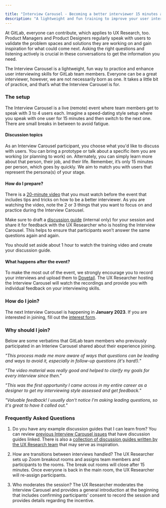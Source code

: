 ```yaml
---

title: "Interview Carousel - Becoming a better interviewer 15 minutes at a time"
description: "A lightweight and fun training to improve your user interviewing skills"
---
```








At GitLab, everyone can contribute, which applies to UX Research, too. Product Managers and Product Designers regularly speak with users to validate the problem spaces and solutions they are working on and gain inspiration for what could come next.
Asking the right questions and listening actively is crucial in these conversations to get the information you need.

The Interview Carousel is a lightweight, fun way to practice and enhance user interviewing skills for GitLab team members. Everyone can be a great interviewer, however, we are not necessarily born as one. It takes a little bit of practice, and that’s what the Interview Carousel is for.

### The setup

The Interview Carousel is a live (remote) event where team members get to speak with 3 to 4 users each. Imagine a speed-dating style setup where you speak with one user for 15 minutes and then switch to the next one. There are small breaks in between to avoid fatigue.

#### Discussion topics

As an Interview Carousel participant, you choose what you'd like to discuss with users. You can bring a prototype or talk about a specific item you are working (or planning to work) on. Alternately, you can simply learn more about that person, their job, and their life. Remember, it’s only 15 minutes per person, which goes by quickly. We aim to match you with users that represent the persona(s) of your stage.

#### How do I prepare?

There is a [20-minute video](https://youtu.be/b03eiIwz2LE) that you must watch before the event that includes tips and tricks on how to be a better interviewer. As you are watching the video, note the 2 or 3 things that you want to focus on and practice during the Interview Carousel.

Make sure to draft a [discussion guide](https://docs.google.com/document/d/1dQ29KkJOZlwrNkxV9z58lR9bNkG2-lSiJPMUpmsiOTw/copy) (internal only) for your session and share it for feedback with the UX Researcher who is hosting the Interview Carousel. This helps to ensure that participants won’t answer the same questions again and again.

You should set aside about 1 hour to watch the training video and create your discussion guide.

#### What happens after the event?

To make the most out of the event, we strongly encourage you to record your interviews and upload them to [Dovetail](/handbook/product/ux/dovetail/). The UX Researcher hosting the Interview Carousel will watch the recordings and provide you with individual feedback on your interviewing skills.

### How do I join?

The next Interview Carousel is happening in **January 2023**. If you are interested in joining, fill out the [interest form](https://forms.gle/4s6SSobTcj1KJA5x8).

### Why should I join?

Below are some verbatims that GitLab team members who previously participated in an Interiew Carousel shared about their experience joining.

*"This process made me more aware of ways that questions can be leading and ways to avoid it, especially in follow-up questions (it's hard!)."*

*"The video material was really good and helped to clarify my goals for every interview since then."*

*"This was the first opportunity I came across in my entire career as a designer to get my interviewing style assessed and get feedback."*

*"Valuable feedback! I usually don't notice I'm asking leading questions, so it's great to have it called out."*

### Frequently Asked Questions

1. Do you have any example discussion guides that I can learn from?
You can review [previous Interview Carousel issues](https://gitlab.com/gitlab-org/ux-research/-/issues/?sort=created_date&state=all&label_name%5B%5D=Interview%20Carousel&first_page_size=20) that have discussion guides linked. There is also a [collection of discussion guides written by the UX Research team](https://drive.google.com/drive/folders/1dq8TkrR_3lRcUDHv2jq7FHWPInopkEQM) that may serve as inspiration.

2. How are transitions between interviews handled?
The UX Researcher sets up Zoom breakout rooms and assigns team members and participants to the rooms. The break out rooms will close after 15 minutes. Once everyone is back in the main room, the UX Researcher will re-assign participants.

3. Who moderates the session?
The UX Researcher moderates the Interview Carousel and provides a general introduction at the beginning that includes confirming participants' consent to record the session and provides details regarding the incentive.
